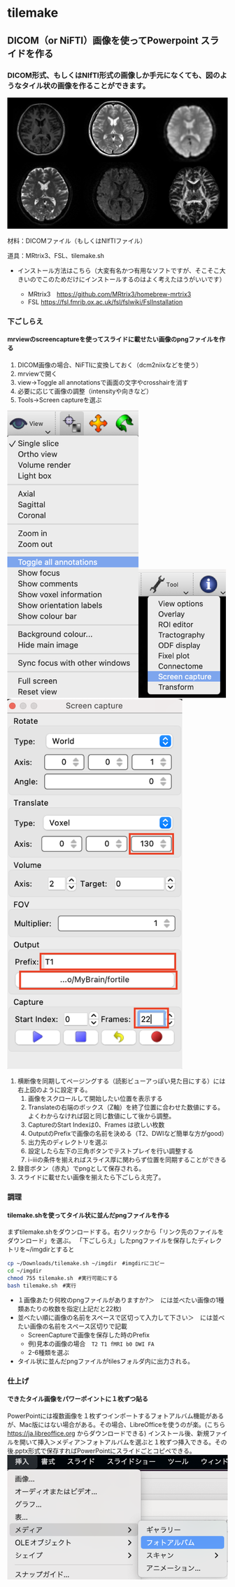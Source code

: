 # tilemake

## DICOM（or NiFTI）画像を使ってPowerpoint スライドを作る

### DICOM形式、もしくはNIfTI形式の画像しか手元になくても、図のようなタイル状の画像を作ることができます。

![0](2022-11-10-22-58-00.png)

材料：DICOMファイル（もしくはNIfTIファイル）

道具：MRtrix3、FSL、tilemake.sh

* インストール方法はこちら（大変有名かつ有用なソフトですが、そこそこ大きいのでこのためだけにインストールするのはよく考えたほうがいいです）

  * MRtrix3　<https://github.com/MRtrix3/homebrew-mrtrix3>
  * FSL <https://fsl.fmrib.ox.ac.uk/fsl/fslwiki/FslInstallation>

### 下ごしらえ

#### mrviewのscreencaptureを使ってスライドに載せたい画像のpngファイルを作る

1. DICOM画像の場合、NiFTIに変換しておく（dcm2niixなどを使う）
1. mrviewで開く
1. view→Toggle all annotationsで画面の文字やcrosshairを消す
1. 必要に応じて画像の調整（intensityや向きなど）
1. Tools→Screen captureを選ぶ

<img src="2022-11-10-21-17-12.png" width="300"><img src="2022-11-10-21-17-51.png" width="200"><img src="2022-11-11%201.24.44.png" width="400">

1. 横断像を同期してページングする（読影ビューアっぽい見た目にする）には右上図のように設定する。
    1. 画像をスクロールして開始したい位置を表示する
    2. Translateの右端のボックス（Z軸）を終了位置に合わせた数値にする。よくわからなければ図と同じ数値にして後から調整。
    3. CaptureのStart Indexは0、Frames は欲しい枚数
    4. OutputのPrefixで画像の名前を決める（T2、DWIなど簡単な方がgood）
    5. 出力先のディレクトリを選ぶ
    6. 設定したら左下の三角ボタンでテストプレイを行い調整する
    7. ⅰ-ⅲの条件を揃えればスライス厚に関わらず位置を同期することができる
1. 録音ボタン（赤丸）でpngとして保存される。
1. スライドに載せたい画像を揃えたら下ごしらえ完了。

### 調理

#### tilemake.shを使ってタイル状に並んだpngファイルを作る

まずtilemake.shをダウンロードする。右クリックから「リンク先のファイルをダウンロード」を選ぶ。
「下ごしらえ」したpngファイルを保存したディレクトリを~/imgdirとすると

```bash
cp ~/Downloads/tilemake.sh ~/imgdir　#imgdirにコピー
cd ~/imgdir
chmod 755 tilemake.sh　#実行可能にする
bash tilemake.sh　#実行
```

- １画像あたり何枚のpngファイルがありますか?＞　には並べたい画像の1種類あたりの枚数を指定(上記だと22枚)
- 並べたい順に画像の名前をスペースで区切って入力して下さい＞　には並べたい画像の名前をスペース区切りで記載
  - ScreenCaptureで画像を保存した時のPrefix
  - 例)見本の画像の場合　`T2 T1 fMRI b0 DWI FA`
  - 2-6種類を選ぶ
- タイル状に並んだpngファイルがtilesフォルダ内に出力される。

### 仕上げ

#### できたタイル画像をパワーポイントに１枚ずつ貼る

PowerPointには複数画像を１枚ずつインポートするフォトアルバム機能があるが、Mac版にはない場合がある。その場合、LibreOfficeを使うのが楽。(こちら <https://ja.libreoffice.org> からダウンロードできる)
インストール後、新規ファイルを開いて挿入＞メディア＞フォトアルバムを選ぶと１枚ずつ挿入できる。その後.pptx形式で保存すればPowerPointにスライドごとコピペできる。
![4](2022-11-10-21-13-58.png)
